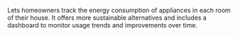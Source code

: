 Lets homeowners track the energy consumption of appliances in each room of their house. It offers more sustainable alternatives and includes a dashboard to monitor usage trends and improvements over time.
